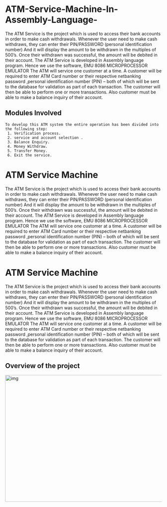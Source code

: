 # ATM-Service-Machine-In-Assembly-Language-

The ATM Service is the project which is used to access their bank accounts in order to make cash withdrawals. Whenever the user need to make cash withdraws, they can enter their PIN/PASSWORD (personal identification number) 
And it will display the amount to be withdrawn in the multiples of 500’s. Once their withdrawn was successful, the amount will be debited in their account.
The ATM Service is developed in Assembly language program. Hence we use the software, EMU 8086 MICROPROCESSOR EMULATOR 
The ATM will service one customer at a time. A customer will be required to enter ATM Card number or their respective netbanking password ,personal identification number (PIN) – both of which will be sent to the database for validation as part of each transaction. The customer will then be able to perform one or more transactions. Also customer must be able to make a balance inquiry of their account.




## Modules Involved

    To develop this ATM system the entire operation has been divided into the following step:
     1. Verification process.
     2. service and account selection .
     3. Balance Enquiry.
     4. Money Withdraw.
     5. Transfer Money.
     6. Exit the service.





# ATM Service Machine
The ATM Service is the project which is used to access their bank accounts in order to make cash withdrawals. Whenever the user need to make cash withdraws, they can enter their PIN/PASSWORD (personal identification number) 
And it will display the amount to be withdrawn in the multiples of 500’s. Once their withdrawn was successful, the amount will be debited in their account.
The ATM Service is developed in Assembly language program. Hence we use the software, EMU 8086 MICROPROCESSOR EMULATOR 
The ATM will service one customer at a time. A customer will be required to enter ATM Card number or their respective netbanking password ,personal identification number (PIN) – both of which will be sent to the database for validation as part of each transaction. The customer will then be able to perform one or more transactions. Also customer must be able to make a balance inquiry of their account.




# ATM Service Machine
The ATM Service is the project which is used to access their bank accounts in order to make cash withdrawals. Whenever the user need to make cash withdraws, they can enter their PIN/PASSWORD (personal identification number) 
And it will display the amount to be withdrawn in the multiples of 500’s. Once their withdrawn was successful, the amount will be debited in their account.
The ATM Service is developed in Assembly language program. Hence we use the software, EMU 8086 MICROPROCESSOR EMULATOR 
The ATM will service one customer at a time. A customer will be required to enter ATM Card number or their respective netbanking password ,personal identification number (PIN) – both of which will be sent to the database for validation as part of each transaction. The customer will then be able to perform one or more transactions. Also customer must be able to make a balance inquiry of their account.




## Overview of the project

<img width="843" height="406" alt="img" src="https://github.com/user-attachments/assets/ba238623-16b5-423f-864c-30ea3903e8d7" />

